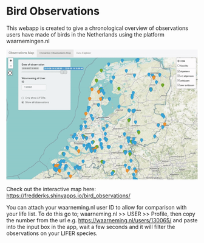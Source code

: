 # Bird Observations
This webapp is created to give a chronological overview of observations users have made of birds in the Netherlands using the platform waarnemingen.nl

![Bird Observations Map Demo](demo/bird_obs_demo.gif)

Check out the interactive map here: https://fredderks.shinyapps.io/bird_observations/

You can attach your waarneming.nl user ID to allow for comparison with your life list. To do this go to; waarneming.nl >> USER >> Profile, then copy the number from the url e.g. https://waarneming.nl/users/130065/ and paste into the input box in the app, wait a few seconds and it will filter the observations on your LIFER species.